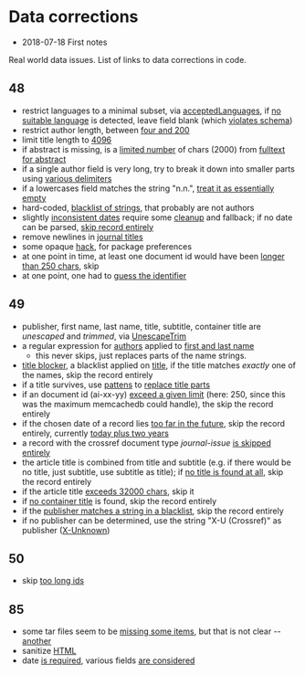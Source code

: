 # Data corrections

* 2018-07-18 First notes

Real world data issues. List of links to data corrections in code.

## 48

* restrict languages to a minimal subset, via
  [acceptedLanguages](https://github.com/miku/span/blob/815d2fe2d623e88f7cee07e33bc0e4bc5ee28a1c/formats/genios/document.go#L82-L83),
  if [no suitable
  language](https://github.com/miku/span/blob/815d2fe2d623e88f7cee07e33bc0e4bc5ee28a1c/formats/genios/document.go#L215-L217)
  is detected, leave field blank (which [violates
  schema](https://github.com/ubleipzig/intermediateschema/blob/805ee5a1e9beb39d17cecbdbcecab6ab4ed4ed36/is-0.9.json#L9))
* restrict author length, between [four and 200](https://github.com/miku/span/blob/815d2fe2d623e88f7cee07e33bc0e4bc5ee28a1c/formats/genios/document.go#L54-L55)
* limit title length to [4096](https://github.com/miku/span/blob/815d2fe2d623e88f7cee07e33bc0e4bc5ee28a1c/formats/genios/document.go#L56)
* if abstract is missing, is a [limited
  number](https://github.com/miku/span/blob/815d2fe2d623e88f7cee07e33bc0e4bc5ee28a1c/formats/genios/document.go#L51-L52)
  of chars (2000) from [fulltext for abstract](https://github.com/miku/span/blob/815d2fe2d623e88f7cee07e33bc0e4bc5ee28a1c/formats/genios/document.go#L245-L247)
* if a single author field is very long, try to break it down into smaller
  parts using [various
  delimiters](https://github.com/miku/span/blob/815d2fe2d623e88f7cee07e33bc0e4bc5ee28a1c/formats/genios/document.go#L155-L160)
* if a lowercases field matches the string "n.n.", [treat it as essentially
  empty](https://github.com/miku/span/blob/815d2fe2d623e88f7cee07e33bc0e4bc5ee28a1c/formats/genios/document.go#L134-L138)
* hard-coded, [blacklist of
  strings](https://github.com/miku/span/blob/815d2fe2d623e88f7cee07e33bc0e4bc5ee28a1c/formats/genios/document.go#L172-L177),
  that probably are not authors
* slightly [inconsistent
  dates](https://github.com/miku/span/blob/815d2fe2d623e88f7cee07e33bc0e4bc5ee28a1c/formats/genios/document.go#L108-L122)
  require some
  [cleanup](https://github.com/miku/span/blob/815d2fe2d623e88f7cee07e33bc0e4bc5ee28a1c/formats/genios/document.go#L81)
  and fallback; if no date can be parsed, [skip record
  entirely](https://github.com/miku/span/blob/815d2fe2d623e88f7cee07e33bc0e4bc5ee28a1c/formats/genios/document.go#L233-L236)
* remove newlines in [journal
  titles](https://github.com/miku/span/blob/815d2fe2d623e88f7cee07e33bc0e4bc5ee28a1c/formats/genios/document.go#L258)
* some opaque [hack](https://github.com/miku/span/blob/815d2fe2d623e88f7cee07e33bc0e4bc5ee28a1c/formats/genios/document.go#L282-L283), for package preferences
* at one point in time, at least one document id would have been [longer than
  250
  chars](https://github.com/miku/span/blob/815d2fe2d623e88f7cee07e33bc0e4bc5ee28a1c/formats/genios/document.go#L300-L309),
  skip
* at one point, one had to [guess the
  identifier](https://github.com/miku/span/blob/815d2fe2d623e88f7cee07e33bc0e4bc5ee28a1c/formats/genios/document.go#L124-L127)

## 49

* publisher, first name, last name, title, subtitle, container title are
  *unescaped* and *trimmed*, via
  [UnescapeTrim](https://github.com/miku/span/blob/815d2fe2d623e88f7cee07e33bc0e4bc5ee28a1c/common.go#L57-L60)
* a regular expression for
  [authors](https://github.com/miku/span/blob/815d2fe2d623e88f7cee07e33bc0e4bc5ee28a1c/formats/crossref/document.go#L56-L57)
  applied to [first and last
  name](https://github.com/miku/span/blob/815d2fe2d623e88f7cee07e33bc0e4bc5ee28a1c/formats/crossref/document.go#L145-L146)
  - this never skips, just replaces parts of the name strings.
* [title
  blocker](https://github.com/miku/span/blob/815d2fe2d623e88f7cee07e33bc0e4bc5ee28a1c/formats/crossref/document.go#L59-L60),
  a blacklist applied on
  [title](https://github.com/miku/span/blob/815d2fe2d623e88f7cee07e33bc0e4bc5ee28a1c/formats/crossref/document.go#L266-L270),
  if the title matches *exactly* one of the names, skip the record entirely
* if a title survives, use
  [pattens](https://github.com/miku/span/blob/815d2fe2d623e88f7cee07e33bc0e4bc5ee28a1c/formats/crossref/document.go#L62-L66)
  to [replace title
  parts](https://github.com/miku/span/blob/815d2fe2d623e88f7cee07e33bc0e4bc5ee28a1c/formats/crossref/document.go#L272-L274)
* if an document id (ai-xx-yy) [exceed a given
  limit](https://github.com/miku/span/blob/815d2fe2d623e88f7cee07e33bc0e4bc5ee28a1c/formats/crossref/document.go#L249-L251)
  (here: 250, since this was the maximum memcachedb could handle), the skip the
  record entirely
* if the chosen date of a record lies [too far in the
  future](https://github.com/miku/span/blob/815d2fe2d623e88f7cee07e33bc0e4bc5ee28a1c/formats/crossref/document.go#L253-L255),
  skip the record entirely, currently [today plus two
  years](https://github.com/miku/span/blob/815d2fe2d623e88f7cee07e33bc0e4bc5ee28a1c/formats/crossref/document.go#L68-L69)
* a record with the crossref document type *journal-issue* [is skipped
  entirely](https://github.com/miku/span/blob/815d2fe2d623e88f7cee07e33bc0e4bc5ee28a1c/formats/crossref/document.go#L257-L259)
* the article title is combined from title and subtitle (e.g. if there would be
  no title, just subtitle, use subtitle as title); if [no title is found at
  all](https://github.com/miku/span/blob/815d2fe2d623e88f7cee07e33bc0e4bc5ee28a1c/formats/crossref/document.go#L261-L264),
  skip the record entirely
* if the article title [exceeds 32000
  chars](https://github.com/miku/span/blob/815d2fe2d623e88f7cee07e33bc0e4bc5ee28a1c/formats/crossref/document.go#L276-L279),
  skip it
* if [no container
  title](https://github.com/miku/span/blob/815d2fe2d623e88f7cee07e33bc0e4bc5ee28a1c/formats/crossref/document.go#L298)
  is found, skip the record entirely
* if the [publisher matches a string in
  a blacklist](https://github.com/miku/span/blob/815d2fe2d623e88f7cee07e33bc0e4bc5ee28a1c/formats/crossref/document.go#L325-L329),
  skip the record entirely
* if no publisher can be determined, use the string "X-U (Crossref)" as
  publisher ([X-Unknown](https://github.com/miku/span/blob/815d2fe2d623e88f7cee07e33bc0e4bc5ee28a1c/formats/crossref/document.go#L338))

## 50

* skip [too long ids](https://github.com/miku/span/blob/815d2fe2d623e88f7cee07e33bc0e4bc5ee28a1c/formats/degruyter/article.go#L76-L78)

## 85

* some tar files seem to be [missing some
  items](https://github.com/miku/span/blob/815d2fe2d623e88f7cee07e33bc0e4bc5ee28a1c/formats/elsevier/dataset.go#L463-L466),
  but that is not clear --
  [another](https://github.com/miku/span/blob/815d2fe2d623e88f7cee07e33bc0e4bc5ee28a1c/formats/elsevier/dataset.go#L473-L476)
* sanitize [HTML](https://github.com/miku/span/blob/815d2fe2d623e88f7cee07e33bc0e4bc5ee28a1c/formats/elsevier/dataset.go#L514)
* date [is
  required](https://github.com/miku/span/blob/815d2fe2d623e88f7cee07e33bc0e4bc5ee28a1c/formats/elsevier/dataset.go#L503-L507),
  various fields [are
  considered](https://github.com/miku/span/blob/815d2fe2d623e88f7cee07e33bc0e4bc5ee28a1c/formats/elsevier/dataset.go#L323-L347)
